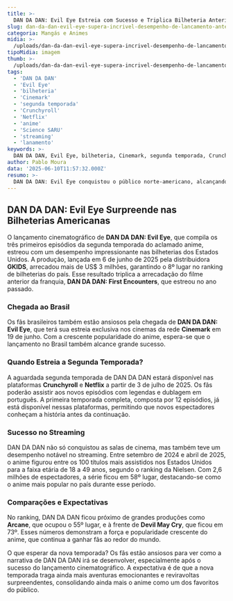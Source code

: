 ```yaml
---
title: >-
  DAN DA DAN: Evil Eye Estreia com Sucesso e Triplica Bilheteria Anterior
slug: dan-da-dan-evil-eye-supera-incrivel-desempenho-de-lancamento-anterior-da-franquia
categoria: Mangás e Animes
midia: >-
  /uploads/dan-da-dan-evil-eye-supera-incrivel-desempenho-de-lancamento-anterior-da-franquia-thumb.webp
tipoMidia: imagem
thumb: >-
  /uploads/dan-da-dan-evil-eye-supera-incrivel-desempenho-de-lancamento-anterior-da-franquia-thumb.webp
tags:
  - 'DAN DA DAN'
  - 'Evil Eye'
  - 'bilheteria'
  - 'Cinemark'
  - 'segunda temporada'
  - 'Crunchyroll'
  - 'Netflix'
  - 'anime'
  - 'Science SARU'
  - 'streaming'
  - 'lanamento'
keywords: >-
  DAN DA DAN, Evil Eye, bilheteria, Cinemark, segunda temporada, Crunchyroll, Netflix, anime, Science SARU, streaming, lançamento
author: Pablo Moura
data: '2025-06-10T11:57:32.000Z'
resumo: >-
  DAN DA DAN: Evil Eye conquistou o público norte-americano, alcançando o 8º lugar nas bilheterias com mais de US$ 3 milhões. O sucesso do lançamento supera significativamente a estreia anterior da franquia.
---
```


## DAN DA DAN: Evil Eye Surpreende nas Bilheterias Americanas 

O lançamento cinematográfico de **DAN DA DAN: Evil Eye**, que compila os três primeiros episódios da segunda temporada do aclamado anime, estreou com um desempenho impressionante nas bilheterias dos Estados Unidos. A produção, lançada em 6 de junho de 2025 pela distribuidora **GKIDS**, arrecadou mais de US$ 3 milhões, garantindo o 8º lugar no ranking de bilheterias do país. Esse resultado triplica a arrecadação do filme anterior da franquia, **DAN DA DAN: First Encounters**, que estreou no ano passado.

### Chegada ao Brasil 

Os fãs brasileiros também estão ansiosos pela chegada de **DAN DA DAN: Evil Eye**, que terá sua estreia exclusiva nos cinemas da rede **Cinemark** em 19 de junho. Com a crescente popularidade do anime, espera-se que o lançamento no Brasil também alcance grande sucesso.

### Quando Estreia a Segunda Temporada?

A aguardada segunda temporada de DAN DA DAN estará disponível nas plataformas **Crunchyroll** e **Netflix** a partir de 3 de julho de 2025. Os fãs poderão assistir aos novos episódios com legendas e dublagem em português. A primeira temporada completa, composta por 12 episódios, já está disponível nessas plataformas, permitindo que novos espectadores conheçam a história antes da continuação.

### Sucesso no Streaming 

DAN DA DAN não só conquistou as salas de cinema, mas também teve um desempenho notável no streaming. Entre setembro de 2024 e abril de 2025, o anime figurou entre os 100 títulos mais assistidos nos Estados Unidos para a faixa etária de 18 a 49 anos, segundo o ranking da Nielsen. Com 2,6 milhões de espectadores, a série ficou em 58º lugar, destacando-se como o anime mais popular no país durante esse período.

### Comparações e Expectativas 

No ranking, DAN DA DAN ficou próximo de grandes produções como **Arcane**, que ocupou o 55º lugar, e à frente de **Devil May Cry**, que ficou em 73º. Esses números demonstram a força e popularidade crescente do anime, que continua a ganhar fãs ao redor do mundo. 

O que esperar da nova temporada? Os fãs estão ansiosos para ver como a narrativa de DAN DA DAN irá se desenvolver, especialmente após o sucesso do lançamento cinematográfico. A expectativa é de que a nova temporada traga ainda mais aventuras emocionantes e reviravoltas surpreendentes, consolidando ainda mais o anime como um dos favoritos do público.